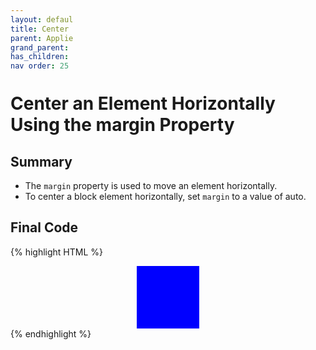 ```yaml
---
layout: default
title: Center an Element Horizontally Using the margin Property
parent: Applied Visual Design
grand_parent: Responsive Web Design
has_children: false
nav_order: 25
---
```

# Center an Element Horizontally Using the margin Property
## Summary
- The `margin` property is used to move an element horizontally.
- To center a block element horizontally, set `margin` to a value of auto.

## Final Code

{% highlight HTML %}
<style>
  div {
    background-color: blue;
    height: 100px;
    width: 100px;
    margin: auto;
  }
</style>
<div></div>
{% endhighlight %}